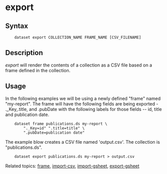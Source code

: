 
# export

## Syntax

```
    dataset export COLLECTION_NAME FRAME_NAME [CSV_FILENAME]
```

## Description

_export_ will render the contents of a collection as a CSV file
based on a frame defined in the collection. 

## Usage

In the following examples we will be using a newly defined
"frame" named "my-report".  The frame will have the following fields are 
being exported - ._Key,.title, and .pubDate with the following 
labels for those fields -- id, title and publication date. 

```shell
    dataset frame publications.ds my-report \
        "._Key=id" ".title=title" \
        ".pubDate=publication date"
```

The example blow creates a CSV file named 'output.csv'. The collection 
is "publications.ds".

```shell
	dataset export publications.ds my-report > output.csv
```

Related topics: [frame](frame.html), [import-csv](import-csv.html), [import-gsheet](import-gsheet.html), [export-gsheet](export-gsheet.html)

